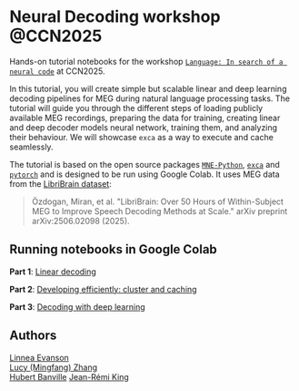 # Neural Decoding workshop @CCN2025

Hands-on tutorial notebooks for the workshop [`Language: In search of a neural code`](https://2025.ccneuro.org/k-and-t-language-neural-code/) at CCN2025.

In this tutorial, you will create simple but scalable linear and deep learning decoding pipelines for MEG during natural language processing tasks.
The tutorial will guide you through the different steps of loading publicly available MEG recordings, preparing the data for training, creating linear and deep decoder models neural network, training them, and analyzing their behaviour. We will showcase `exca` as a way to execute and cache seamlessly.

The tutorial is based on the open source packages [`MNE-Python`](https://mne.tools), [`exca`](https://github.com/facebookresearch/exca) and [`pytorch`](https://pytorch.org/) and is designed to be run using Google Colab. It uses MEG data from the [LibriBrain dataset](https://huggingface.co/datasets/pnpl/LibriBrain):
> Özdogan, Miran, et al. "LibriBrain: Over 50 Hours of Within-Subject MEG to Improve Speech Decoding Methods at Scale." arXiv preprint arXiv:2506.02098 (2025).

## Running notebooks in Google Colab

**Part 1**: [Linear decoding](https://colab.research.google.com/github/lucyzmf/NeuralDecoding-CCN2025/blob/main/part1-linear_decoding.ipynb)

**Part 2**: [Developing efficiently: cluster and caching](https://colab.research.google.com/github/lucyzmf/NeuralDecoding-CCN2025/blob/main/part2-exca.ipynb)

**Part 3**: [Decoding with deep learning](https://colab.research.google.com/github/lucyzmf/NeuralDecoding-CCN2025/blob/main/part3-deep_decoding.ipynb)

## Authors

[Linnea Evanson](https://scholar.google.com/citations?user=VgTpOTIAAAAJ&hl=en) \
[Lucy (Mingfang) Zhang](https://scholar.google.com/citations?view_op=list_works&hl=en&user=23vdTiQAAAAJ) \
[Hubert Banville](https://hubertjb.github.io/)
[Jean-Rémi King](https://kingjr.github.io/)
